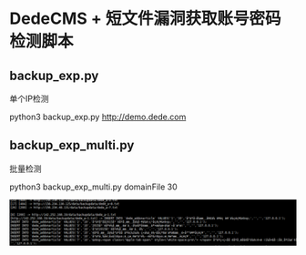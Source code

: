 # DedeCMS + 短文件漏洞获取账号密码 检测脚本

## backup_exp.py

单个IP检测

python3 backup_exp.py http://demo.dede.com

## backup_exp_multi.py



批量检测

python3 backup_exp_multi.py domainFile 30

![](../..//imgs/Dede/backup.png)

